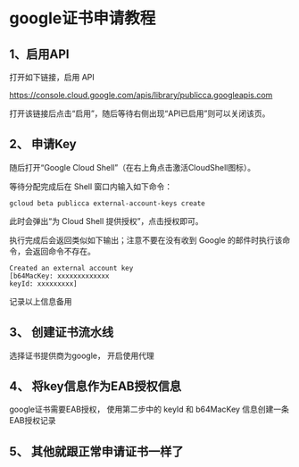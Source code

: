 # google证书申请教程

## 1、启用API
打开如下链接，启用 API

https://console.cloud.google.com/apis/library/publicca.googleapis.com

打开该链接后点击“启用”，随后等待右侧出现“API已启用”则可以关闭该页。

## 2、 申请Key
随后打开“Google Cloud Shell”（在右上角点击激活CloudShell图标）。

等待分配完成后在 Shell 窗口内输入如下命令：
    
```shell
gcloud beta publicca external-account-keys create
```
此时会弹出“为 Cloud Shell 提供授权”，点击授权即可。

执行完成后会返回类似如下输出；注意不要在没有收到 Google 的邮件时执行该命令，会返回命令不存在。

```shell
Created an external account key
[b64MacKey: xxxxxxxxxxxxx
keyId: xxxxxxxxx]
```
记录以上信息备用


## 3、 创建证书流水线
选择证书提供商为google， 开启使用代理

## 4、 将key信息作为EAB授权信息
google证书需要EAB授权， 使用第二步中的 keyId 和 b64MacKey 信息创建一条EAB授权记录      

## 5、 其他就跟正常申请证书一样了


